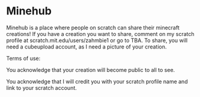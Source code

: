 # Minehub
Minehub is a place where people on scratch can share their minecraft creations! If you have a creation you want to share, comment on my scratch profile at scratch.mit.edu/users/zahmbie1 or go to TBA. To share, you will need a cubeupload account, as I need a picture of your creation.

<p>Terms of use:</p>
<p>You acknowledge that your creation will become public to all to see.</p>
<p>You acknowledge that I will credit you with your scratch profile name and link to your scratch account.</p>
